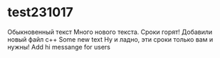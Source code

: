 # test231017
Обыкновенный текст 
Много нового текста. Сроки горят!
Добавили новый файл c++
Some new text
Ну и ладно, эти сроки только вам и нужны!
Add hi messange for users

